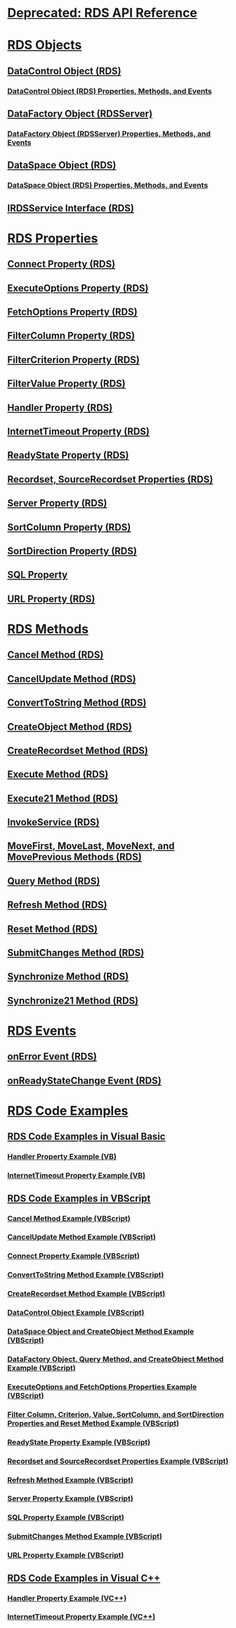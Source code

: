 # [Deprecated: RDS API Reference](rds-api-reference.md)

# [RDS Objects](rds-objects.md)
## [DataControl Object (RDS)](datacontrol-object-rds.md)
### [DataControl Object (RDS) Properties, Methods, and Events](datacontrol-object-rds-properties-methods-and-events.md)
## [DataFactory Object (RDSServer)](datafactory-object-rdsserver.md)
### [DataFactory Object (RDSServer) Properties, Methods, and Events](datafactory-object-rdsserver-properties-methods-and-events.md)
## [DataSpace Object (RDS)](dataspace-object-rds.md)
### [DataSpace Object (RDS) Properties, Methods, and Events](dataspace-object-rds-properties-methods-and-events.md)
## [IRDSService Interface (RDS)](irdsservice-interface-rds.md)

# [RDS Properties](rds-properties.md)
## [Connect Property (RDS)](connect-property-rds.md)
## [ExecuteOptions Property (RDS)](executeoptions-property-rds.md)
## [FetchOptions Property (RDS)](fetchoptions-property-rds.md)
## [FilterColumn Property (RDS)](filtercolumn-property-rds.md)
## [FilterCriterion Property (RDS)](filtercriterion-property-rds.md)
## [FilterValue Property (RDS)](filtervalue-property-rds.md)
## [Handler Property (RDS)](handler-property-rds.md)
## [InternetTimeout Property (RDS)](internettimeout-property-rds.md)
## [ReadyState Property (RDS)](readystate-property-rds.md)
## [Recordset, SourceRecordset Properties (RDS)](recordset-sourcerecordset-properties-rds.md)
## [Server Property (RDS)](server-property-rds.md)
## [SortColumn Property (RDS)](sortcolumn-property-rds.md)
## [SortDirection Property (RDS)](sortdirection-property-rds.md)
## [SQL Property](sql-property.md)
## [URL Property (RDS)](url-property-rds.md)

# [RDS Methods](rds-methods.md)
## [Cancel Method (RDS)](cancel-method-rds.md)
## [CancelUpdate Method (RDS)](cancelupdate-method-rds.md)
## [ConvertToString Method (RDS)](converttostring-method-rds.md)
## [CreateObject Method (RDS)](createobject-method-rds.md)
## [CreateRecordset Method (RDS)](createrecordset-method-rds.md)
## [Execute Method (RDS)](execute-method-rds.md)
## [Execute21 Method (RDS)](execute21-method-rds.md)
## [InvokeService (RDS)](invokeservice-rds.md)
## [MoveFirst, MoveLast, MoveNext, and MovePrevious Methods (RDS)](movefirst-movelast-movenext-and-moveprevious-methods-rds.md)
## [Query Method (RDS)](query-method-rds.md)
## [Refresh Method (RDS)](refresh-method-rds.md)
## [Reset Method (RDS)](reset-method-rds.md)
## [SubmitChanges Method (RDS)](submitchanges-method-rds.md)
## [Synchronize Method (RDS)](synchronize-method-rds.md)
## [Synchronize21 Method (RDS)](synchronize21-method-rds.md)

# [RDS Events](rds-events.md)
## [onError Event (RDS)](onerror-event-rds.md)
## [onReadyStateChange Event (RDS)](onreadystatechange-event-rds.md)

# [RDS Code Examples](rds-code-examples.md)
## [RDS Code Examples in Visual Basic](rds-code-examples-in-visual-basic.md)
### [Handler Property Example (VB)](handler-property-example-vb.md)
### [InternetTimeout Property Example (VB)](internettimeout-property-example-vb.md)
## [RDS Code Examples in VBScript](rds-code-examples-in-vbscript.md)
### [Cancel Method Example (VBScript)](cancel-method-example-vbscript.md)
### [CancelUpdate Method Example (VBScript)](cancelupdate-method-example-vbscript.md)
### [Connect Property Example (VBScript)](connect-property-example-vbscript.md)
### [ConvertToString Method Example (VBScript)](converttostring-method-example-vbscript.md)
### [CreateRecordset Method Example (VBScript)](createrecordset-method-example-vbscript.md)
### [DataControl Object Example (VBScript)](datacontrol-object-example-vbscript.md)
### [DataSpace Object and CreateObject Method Example (VBScript)](dataspace-object-and-createobject-method-example-vbscript.md)
### [DataFactory Object, Query Method, and CreateObject Method Example (VBScript)](datafactory-object-query-method-and-createobject-method-example-vbscript.md)
### [ExecuteOptions and FetchOptions Properties Example (VBScript)](executeoptions-and-fetchoptions-properties-example-vbscript.md)
### [Filter Column, Criterion, Value, SortColumn, and SortDirection Properties and Reset Method Example (VBScript)](filter-column-criterion-value-sortcolumn-sortdirection-example-vbscript.md)
### [ReadyState Property Example (VBScript)](readystate-property-example-vbscript.md)
### [Recordset and SourceRecordset Properties Example (VBScript)](recordset-and-sourcerecordset-properties-example-vbscript.md)
### [Refresh Method Example (VBScript)](refresh-method-example-vbscript.md)
### [Server Property Example (VBScript)](server-property-example-vbscript.md)
### [SQL Property Example (VBScript)](sql-property-example-vbscript.md)
### [SubmitChanges Method Example (VBScript)](submitchanges-method-example-vbscript.md)
### [URL Property Example (VBScript)](url-property-example-vbscript.md)
## [RDS Code Examples in Visual C++](rds-code-examples-in-visual-c.md)
### [Handler Property Example (VC++)](handler-property-example-vc.md)
### [InternetTimeout Property Example (VC++)](internettimeout-property-example-vc.md)
